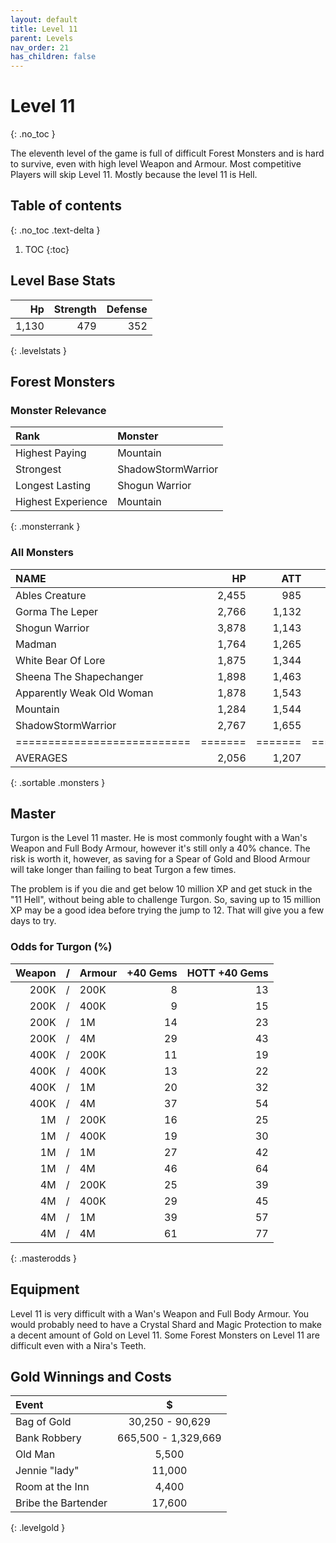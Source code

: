 ```yaml
---
layout: default
title: Level 11
parent: Levels
nav_order: 21
has_children: false
---
```

# Level 11
{: .no_toc }

The eleventh level of the game is full of difficult Forest Monsters and is hard to survive, even with high level Weapon and Armour. Most competitive Players will skip Level 11. Mostly because the level 11 is Hell.

## Table of contents
{: .no_toc .text-delta }

1. TOC
{:toc}

## Level Base Stats

|    Hp | Strength | Defense |
|------:|---------:|--------:|
| 1,130 |      479 |     352 |
{: .levelstats }
  
## Forest Monsters

### Monster Relevance

| Rank               | Monster            |
|:-------------------|:-------------------|
| Highest Paying     | Mountain           |
| Strongest          | ShadowStormWarrior |
| Longest Lasting    | Shogun Warrior     |
| Highest Experience | Mountain           |
{: .monsterrank }
  
### All Monsters

| NAME                      |    HP |   ATT |     XP |    GOLD | RARE | WEAPON             | 
|:--------------------------|------:|------:|-------:|--------:|:-----|:-------------------|
| Ables Creature            | 2,455 |   985 | 28,222 | 176,775 | No   | Bear Hug           | 
| Gorma The Leper           | 2,766 | 1,132 | 26,333 | 168,774 | No   | Contagious Disease | 
| Shogun Warrior            | 3,878 | 1,143 | 26,555 | 165,433 | No   | Japenese Nortaki   | 
| Madman                    | 1,764 | 1,265 | 25,665 | 149,564 | No   | Chant Of Insanity  | 
| White Bear Of Lore        | 1,875 | 1,344 | 16,775 |  65,544 | No   | Snow Of Death      | 
| Sheena The Shapechanger   | 1,898 | 1,463 | 26,655 | 165,755 | No   | Deadly Illusions   | 
| Apparently Weak Old Woman | 1,878 | 1,543 | 37,762 | 173,522 | Yes  | \*GODS HAMMER\*    | 
| Mountain                  | 1,284 | 1,544 | 38,774 | 186,454 | No   | Landslide          | 
| ShadowStormWarrior        | 2,767 | 1,655 | 26,181 | 162,445 | No   | Mystical Storm     | 
|===========================|=======|=======|========|=========|======|====================|
| AVERAGES                  | 2,056 | 1,207 | 25,292 | 141,427 |      |                    | 
{: .sortable .monsters }
  
## Master

Turgon is the Level 11 master. He is most commonly fought with a Wan's Weapon and Full Body Armour, however it's still only a 40% chance. The risk is worth it, however, as saving for a Spear of Gold and Blood Armour will take longer than failing to beat Turgon a few times.  
  
The problem is if you die and get below 10 million XP and get stuck in the "11 Hell", without being able to challenge Turgon. So, saving up to 15 million XP may be a good idea before trying the jump to 12. That will give you a few days to try.

### Odds for Turgon (%)

| Weapon | / | Armour | +40 Gems | HOTT +40 Gems |
|-------:|:-:|:-------|---------:|--------------:|
|   200K | / | 200K   |        8 |            13 |
|   200K | / | 400K   |        9 |            15 |
|   200K | / | 1M     |       14 |            23 |
|   200K | / | 4M     |       29 |            43 |
|   400K | / | 200K   |       11 |            19 |
|   400K | / | 400K   |       13 |            22 |
|   400K | / | 1M     |       20 |            32 |
|   400K | / | 4M     |       37 |            54 |
|     1M | / | 200K   |       16 |            25 |
|     1M | / | 400K   |       19 |            30 |
|     1M | / | 1M     |       27 |            42 |
|     1M | / | 4M     |       46 |            64 |
|     4M | / | 200K   |       25 |            39 |
|     4M | / | 400K   |       29 |            45 |
|     4M | / | 1M     |       39 |            57 |
|     4M | / | 4M     |       61 |            77 |
{: .masterodds }
  
## Equipment

Level 11 is very difficult with a Wan's Weapon and Full Body Armour. You would probably need to have a Crystal Shard and Magic Protection to make a decent amount of Gold on Level 11. Some Forest Monsters on Level 11 are difficult even with a Nira's Teeth.

## Gold Winnings and Costs

| Event               | $                   |
|:--------------------|:-------------------:|
| Bag of Gold         | 30,250 - 90,629     |
| Bank Robbery        | 665,500 - 1,329,669 |
| Old Man             | 5,500               |
| Jennie "lady"       | 11,000              |
| Room at the Inn     | 4,400               |
| Bribe the Bartender | 17,600              |
{: .levelgold }
  

